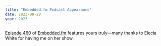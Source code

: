 ```yaml
---
title: "Embedded.fm Podcast Appearance"
date: 2023-09-28
year: 2023
---
```


[Episode 460](https://embedded.fm/episodes/460) of [Embedded.fm](https://embedded.fm/)
features yours truly—many thanks to Elecia White for having me on her show.
